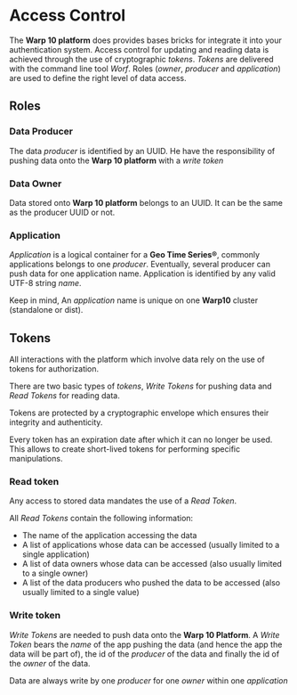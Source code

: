 # Access Control

The **Warp 10 platform** does provides bases bricks for integrate it into your authentication system. Access control for updating and reading data is achieved through the use of cryptographic *tokens*. *Tokens* are delivered with the command line tool *Worf*. Roles (*owner*, *producer* and *application*) are used to define the right level of data access.

## Roles

### Data Producer
The data *producer* is identified by an UUID. He have the responsibility of pushing data onto the **Warp 10 platform** with a *write token*

### Data Owner
Data stored onto **Warp 10 platform** belongs to an UUID. It can be the same as the producer UUID or not.

### Application
*Application* is a logical container for a **Geo Time Series®**, commonly applications belongs to one *producer*. Eventually, several producer can push data for one application name. Application is identified by any valid UTF-8 string *name*.

Keep in mind, An *application* name is unique on one **Warp10** cluster (standalone or dist).

## Tokens
All interactions with the platform which involve data rely on the use of tokens for authorization.

There are two basic types of *tokens*, *Write Tokens* for pushing data and *Read Tokens* for reading data.

Tokens are protected by a cryptographic envelope which ensures their integrity and authenticity.

Every token has an expiration date after which it can no longer be used. This allows to create short-lived tokens for performing specific manipulations.

### Read token
Any access to stored data mandates the use of a *Read Token*.

All *Read Tokens* contain the following information:
- The name of the application accessing the data
- A list of applications whose data can be accessed (usually limited to a single application)
- A list of data owners whose data can be accessed (also usually limited to a single owner)
- A list of the data producers who pushed the data to be accessed (also usually limited to a single value)

### Write token
*Write Tokens* are needed to push data onto the **Warp 10 Platform**. A *Write Token* bears the *name* of the app pushing the data (and hence the app the data will be part of), the id of the *producer* of the data and finally the id of the *owner* of the data.

Data are always write by one *producer* for one *owner* within one *application*
